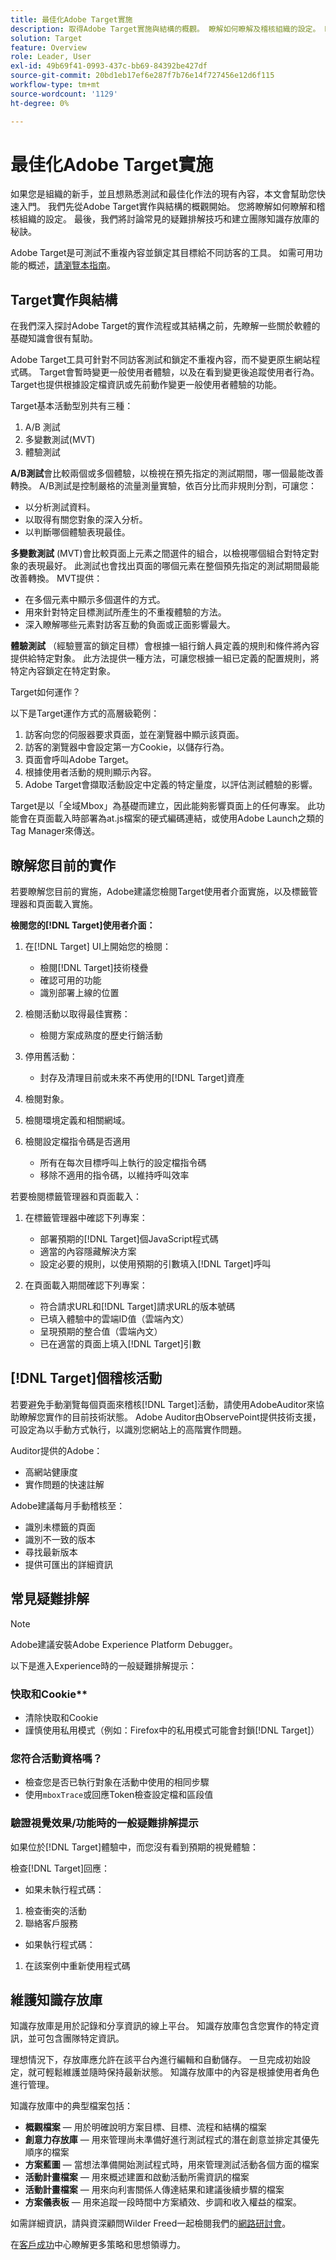 ```yaml
---
title: 最佳化Adobe Target實施
description: 取得Adobe Target實施與結構的概觀。 瞭解如何瞭解及稽核組織的設定。 瞭解常見的疑難排解技巧和建立團隊知識存放庫的秘訣。
solution: Target
feature: Overview
role: Leader, User
exl-id: 49b69f41-0993-437c-bb69-84392be427df
source-git-commit: 20bd1eb17ef6e287f7b76e14f727456e12d6f115
workflow-type: tm+mt
source-wordcount: '1129'
ht-degree: 0%

---
```


# 最佳化Adobe Target實施

如果您是組織的新手，並且想熟悉測試和最佳化作法的現有內容，本文會幫助您快速入門。 我們先從Adobe Target實作與結構的概觀開始。 您將瞭解如何瞭解和稽核組織的設定。 最後，我們將討論常見的疑難排解技巧和建立團隊知識存放庫的秘訣。

Adobe Target是可測試不重複內容並鎖定其目標給不同訪客的工具。 如需可用功能的概述，[請瀏覽本指南](https://experienceleague.adobe.com/docs/target/using/introduction/intro.html?lang=en)。

## Target實作與結構

在我們深入探討Adobe Target的實作流程或其結構之前，先瞭解一些關於軟體的基礎知識會很有幫助。

Adobe Target工具可針對不同訪客測試和鎖定不重複內容，而不變更原生網站程式碼。 Target會暫時變更一般使用者體驗，以及在看到變更後追蹤使用者行為。 Target也提供根據設定檔資訊或先前動作變更一般使用者體驗的功能。

Target基本活動型別共有三種：

1. A/B 測試
2. 多變數測試(MVT)
3. 體驗測試

**A/B測試**&#x200B;會比較兩個或多個體驗，以檢視在預先指定的測試期間，哪一個最能改善轉換。 A/B測試是控制嚴格的流量測量實驗，依百分比而非規則分割，可讓您：

* 以分析測試資料。
* 以取得有關您對象的深入分析。
* 以判斷哪個體驗表現最佳。

**多變數測試** (MVT)會比較頁面上元素之間選件的組合，以檢視哪個組合對特定對象的表現最好。 此測試也會找出頁面的哪個元素在整個預先指定的測試期間最能改善轉換。 MVT提供：

* 在多個元素中顯示多個選件的方式。
* 用來針對特定目標測試所產生的不重複體驗的方法。
* 深入瞭解哪些元素對訪客互動的負面或正面影響最大。

**體驗測試** （經驗豐富的鎖定目標）會根據一組行銷人員定義的規則和條件將內容提供給特定對象。 此方法提供一種方法，可讓您根據一組已定義的配置規則，將特定內容鎖定在特定對象。

Target如何運作？

以下是Target運作方式的高層級範例：

1. 訪客向您的伺服器要求頁面，並在瀏覽器中顯示該頁面。
1. 訪客的瀏覽器中會設定第一方Cookie，以儲存行為。
1. 頁面會呼叫Adobe Target。
1. 根據使用者活動的規則顯示內容。
1. Adobe Target會擷取活動設定中定義的特定量度，以評估測試體驗的影響。

Target是以「全域Mbox」為基礎而建立，因此能夠影響頁面上的任何專案。 此功能會在頁面載入時部署為at.js檔案的硬式編碼連結，或使用Adobe Launch之類的Tag Manager來傳送。

## 瞭解您目前的實作

若要瞭解您目前的實施，Adobe建議您檢閱Target使用者介面實施，以及標籤管理器和頁面載入實施。

**檢閱您的[!DNL Target]使用者介面：**

1. 在[!DNL Target] UI上開始您的檢閱：

   * 檢閱[!DNL Target]技術棧疊
   * 確認可用的功能
   * 識別部署上線的位置

1. 檢閱活動以取得最佳實務：

   * 檢閱方案成熟度的歷史行銷活動

1. 停用舊活動：

   * 封存及清理目前或未來不再使用的[!DNL Target]資產

1. 檢閱對象。

1. 檢閱環境定義和相關網域。

1. 檢閱設定檔指令碼是否適用

   * 所有在每次目標呼叫上執行的設定檔指令碼
   * 移除不適用的指令碼，以維持呼叫效率

若要檢閱標籤管理器和頁面載入：

1. 在標籤管理器中確認下列專案：

   * 部署預期的[!DNL Target]個JavaScript程式碼
   * 適當的內容隱藏解決方案
   * 設定必要的規則，以使用預期的引數填入[!DNL Target]呼叫

1. 在頁面載入期間確認下列專案：

   * 符合請求URL和[!DNL Target]請求URL的版本號碼
   * 已填入體驗中的雲端ID值（雲端內文）
   * 呈現預期的整合值（雲端內文）
   * 已在適當的頁面上填入[!DNL Target]引數

## [!DNL Target]個稽核活動

若要避免手動瀏覽每個頁面來稽核[!DNL Target]活動，請使用AdobeAuditor來協助瞭解您實作的目前技術狀態。 Adobe Auditor由ObservePoint提供技術支援，可設定為以手動方式執行，以識別您網站上的高階實作問題。

Auditor提供的Adobe：

* 高網站健康度
* 實作問題的快速註解

Adobe建議每月手動稽核至：

* 識別未標籤的頁面
* 識別不一致的版本
* 尋找最新版本
* 提供可匯出的詳細資訊

## 常見疑難排解

>[!NOTE]
>
>Adobe建議安裝Adobe Experience Platform Debugger。

以下是進入Experience時的一般疑難排解提示：

### 快取和Cookie**

* 清除快取和Cookie
* 謹慎使用私用模式（例如：Firefox中的私用模式可能會封鎖[!DNL Target]）

### 您符合活動資格嗎？

* 檢查您是否已執行對象在活動中使用的相同步驟
* 使用`mboxTrace`或回應Token檢查設定檔和區段值

### 驗證視覺效果/功能時的一般疑難排解提示

如果位於[!DNL Target]體驗中，而您沒有看到預期的視覺體驗：

檢查[!DNL Target]回應：

* 如果未執行程式碼：

1. 檢查衝突的活動
1. 聯絡客戶服務

* 如果執行程式碼：

1. 在該案例中重新使用程式碼

## 維護知識存放庫

知識存放庫是用於記錄和分享資訊的線上平台。 知識存放庫包含您實作的特定資訊，並可包含團隊特定資訊。

理想情況下，存放庫應允許在該平台內進行編輯和自動儲存。 一旦完成初始設定，就可輕鬆維護並隨時保持最新狀態。 知識存放庫中的內容是根據使用者角色進行管理。

知識存放庫中的典型檔案包括：

* **概觀檔案** — 用於明確說明方案目標、目標、流程和結構的檔案
* **創意力存放庫** — 用來管理尚未準備好進行測試程式的潛在創意並排定其優先順序的檔案
* **方案藍圖** — 當想法準備開始測試程式時，用來管理測試活動各個方面的檔案
* **活動計畫檔案** — 用來概述建置和啟動活動所需資訊的檔案
* **活動計畫檔案** — 用來向利害關係人傳達結果和建議後續步驟的檔案
* **方案儀表板** — 用來追蹤一段時間中方案績效、步調和收入權益的檔案。

如需詳細資訊，請與資深顧問Wilder Freed一起檢閱我們的[網路研討會](https://adobecustomersuccess.adobeconnect.com/p4p7xlp7dh42mp4/)。

在[客戶成功](https://experienceleague.adobe.com/docs/customer-success/customer-success/overview.html)中心瞭解更多策略和思想領導力。
